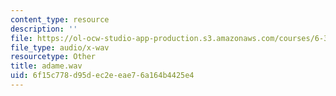 ```yaml
---
content_type: resource
description: ''
file: https://ol-ocw-studio-app-production.s3.amazonaws.com/courses/6-341-discrete-time-signal-processing-fall-2005/6f15c778d95dec2eeae76a164b4425e4_adame.wav
file_type: audio/x-wav
resourcetype: Other
title: adame.wav
uid: 6f15c778-d95d-ec2e-eae7-6a164b4425e4
---
```

